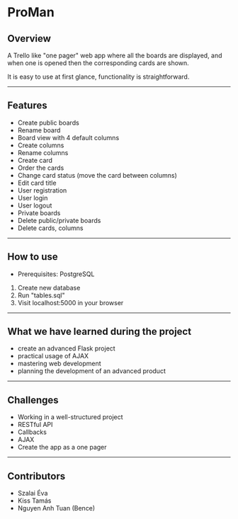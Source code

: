 # ProMan

## Overview


A Trello like "one pager" web app where all the boards are displayed, 
and when one is opened then the corresponding cards are shown.

It is easy to use at first glance, functionality is straightforward.

---
## Features

- Create public boards
- Rename board
- Board view with 4 default columns
- Create columns  
- Rename columns
- Create card
- Order the cards
- Change card status (move the card between columns)
- Edit card title
- User registration
- User login
- User logout
- Private boards
- Delete public/private boards 
- Delete cards, columns

---
## How to use

- Prerequisites: PostgreSQL
1. Create new database
2. Run "tables.sql"
3. Visit localhost:5000 in your browser

---

## What we have learned during the project

- create an advanced Flask project
- practical usage of AJAX
- mastering web development
- planning the development of an advanced product

---

## Challenges

- Working in a well-structured project
- RESTful API
- Callbacks
- AJAX
- Create the app as a one pager

---

## Contributors

- Szalai Éva
- Kiss Tamás
- Nguyen Anh Tuan (Bence)


